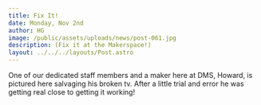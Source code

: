 ```yaml
---
title: Fix It!
date: Monday, Nov 2nd
author: HG
image: /public/assets/uploads/news/post-061.jpg
description: (Fix it at the Makerspace!)
layout: ../../../layouts/Post.astro
---
```


One of our dedicated staff members and a maker here at DMS, Howard, is pictured here salvaging his broken tv. After a little trial and error he was getting real close to getting it working!

